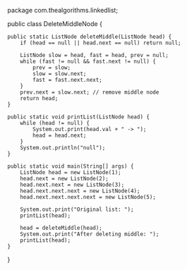 package com.thealgorithms.linkedlist;

public class DeleteMiddleNode {

    public static ListNode deleteMiddle(ListNode head) {
        if (head == null || head.next == null) return null;

        ListNode slow = head, fast = head, prev = null;
        while (fast != null && fast.next != null) {
            prev = slow;
            slow = slow.next;
            fast = fast.next.next;
        }
        prev.next = slow.next; // remove middle node
        return head;
    }

    public static void printList(ListNode head) {
        while (head != null) {
            System.out.print(head.val + " -> ");
            head = head.next;
        }
        System.out.println("null");
    }

    public static void main(String[] args) {
        ListNode head = new ListNode(1);
        head.next = new ListNode(2);
        head.next.next = new ListNode(3);
        head.next.next.next = new ListNode(4);
        head.next.next.next.next = new ListNode(5);

        System.out.print("Original list: ");
        printList(head);

        head = deleteMiddle(head);
        System.out.print("After deleting middle: ");
        printList(head);
    }
}
